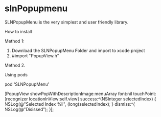 # slnPopupmenu

SLNPopupMenu is the very simplest and user friendly library. 

How to install

Method 1:
1. Download the SLNPopupMenu Folder and import to xcode project
2. #import "PopupView.h"


Method 2.

Using pods

pod 'SLNPopupMenu'


[PopupView showPopWithDescriptionImage:menuArray font:nil touchPoint:[recognizer locationInView:self.view] success:^(NSInteger selectedIndex) {
        NSLog(@"Selected Index %li", (long)selectedIndex);
    } dismiss:^{
        NSLog(@"Disissed");
    }];
